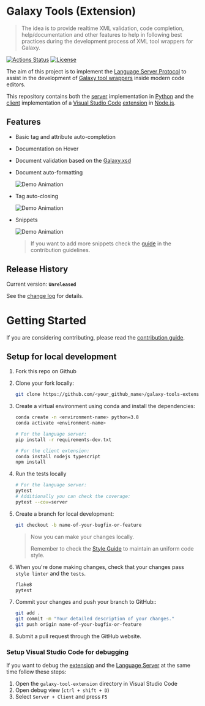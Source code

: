 # Galaxy Tools (Extension)

> The idea is to provide realtime XML validation, code completion, help/documentation and other features to help in following best practices during the development process of XML tool wrappers for Galaxy.

[![Actions Status](https://github.com/davelopez/galaxy-tools-extension/workflows/CI/badge.svg)](https://github.com/davelopez/galaxy-tools-extension/actions)
[![License](https://img.shields.io/badge/License-Apache%202.0-blue.svg)](https://opensource.org/licenses/Apache-2.0)

The aim of this project is to implement the [Language Server Protocol](https://microsoft.github.io/language-server-protocol/) to assist in the development of [Galaxy tool wrappers](https://docs.galaxyproject.org/en/latest/dev/schema.html) inside modern code editors.

This repository contains both the [server](https://github.com/davelopez/galaxy-tools-extension/tree/master/server) implementation in [Python](https://www.python.org/) and the [client](https://github.com/davelopez/galaxy-tools-extension/tree/master/client) implementation of a [Visual Studio Code](https://code.visualstudio.com/) [extension](https://marketplace.visualstudio.com/VSCode) in [Node.js](https://nodejs.org/en/).

## Features
* Basic tag and attribute auto-completion 
* Documentation on Hover
* Document validation based on the [Galaxy.xsd](https://github.com/galaxyproject/galaxy/blob/dev/lib/galaxy/tool_util/xsd/galaxy.xsd)
* Document auto-formatting

    ![Demo Animation](../assets/features.gif)

* Tag auto-closing

    ![Demo Animation](../assets/autoCloseTag.gif)

* Snippets

    ![Demo Animation](../assets/snippets.gif)
    
    >If you want to add more snippets check the [guide](./docs/CONTRIBUTING.md#adding-snippets) in the contribution guidelines.

## Release History

Current version: **``Unreleased``**

See the [change log](docs/CHANGELOG.md) for details.


# Getting Started
If you are considering contributing, please read the [contribution guide](docs/CONTRIBUTING.md).

## Setup for local development

1. Fork this repo on Github
2. Clone your fork locally:
    ````sh
    git clone https://github.com/<your_github_name>/galaxy-tools-extension.git
    ````
3. Create a virtual environment using conda and install the dependencies:

    ```sh
    conda create -n <environment-name> python=3.8
    conda activate <environment-name>

    # For the language server:
    pip install -r requirements-dev.txt

    # For the client extension:
    conda install nodejs typescript
    npm install
    ```
4. Run the tests locally
    ```sh
    # For the language server:
    pytest
    # Additionally you can check the coverage:
    pytest --cov=server
    ```

5. Create a branch for local development:

    ```sh
    git checkout -b name-of-your-bugfix-or-feature
    ```
    >Now you can make your changes locally.
    >
    >Remember to check the [Style Guide](#style-guide) to maintain an uniform code style.

6. When you're done making changes, check that your changes pass ``style linter`` and the ``tests``.
    ```sh
    flake8
    pytest
    ```

7. Commit your changes and push your branch to GitHub::
    ```sh
    git add .
    git commit -m "Your detailed description of your changes."
    git push origin name-of-your-bugfix-or-feature
    ```

8. Submit a pull request through the GitHub website.

### Setup Visual Studio Code for debugging
If you want to debug the [extension](../client) and the [Language Server](../server) at the same time follow these steps:
1. Open the `galaxy-tool-extension` directory in Visual Studio Code
2. Open debug view (`ctrl + shift + D`)
3. Select `Server + Client` and press `F5`
